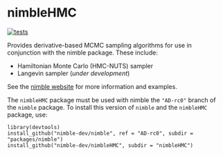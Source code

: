 # nimbleHMC

[![tests](https://github.com/nimble-dev/nimbleHMC/workflows/tests/badge.svg)](https://github.com/nimble-dev/nimbleHMC/actions)

Provides derivative-based MCMC sampling algorithms for use in conjunction with the nimble package.  These include:

- Hamiltonian Monte Carlo (HMC-NUTS) sampler
- Langevin sampler (*under development*)

See the [nimble website](https://r-nimble.org/) for more information
and examples.

<!--
The nimbleHMC package must be used with nimble version XXXX or 
higher. To check the current version number of nimble use `packageVersion("nimble")`. 
-->

The `nimbleHMC` package must be used with nimble the `"AD-rc0"` branch of
the `nimble` package.  To install this version of `nimble` and the
`nimbleHMC` package, use:

```
library(devtools)
install_github("nimble-dev/nimble", ref = "AD-rc0", subdir = "packages/nimble")
install_github("nimble-dev/nimbleHMC", subdir = "nimbleHMC")
```
